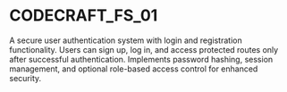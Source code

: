 # CODECRAFT_FS_01
A secure user authentication system with login and registration functionality.  Users can sign up, log in, and access protected routes only after successful authentication.  Implements password hashing, session management, and optional role-based access control  for enhanced security.
